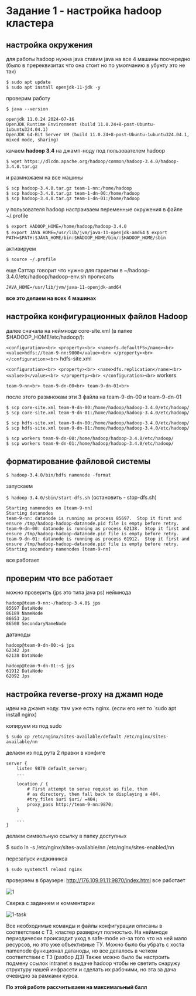 # Задание 1 - настройка hadoop кластера

## настройка окружения

для работы hadoop нужна java
ставим java на все 4 машины поочередно (было в пререквизитах что она стоит но по умолчанию в убунту это не так)

`$ sudo apt update`<br>
`$ sudo apt install openjdk-11-jdk -y`

проверим работу

`$ java --version`

`openjdk 11.0.24 2024-07-16`<br>
`OpenJDK Runtime Environment (build 11.0.24+8-post-Ubuntu-1ubuntu324.04.1)`<br>
`OpenJDK 64-Bit Server VM (build 11.0.24+8-post-Ubuntu-1ubuntu324.04.1, mixed mode, sharing)`<br>

качаем **hadoop 3.4** на джамп-ноду под пользователем hadoop

`$ wget https://dlcdn.apache.org/hadoop/common/hadoop-3.4.0/hadoop-3.4.0.tar.gz`

и размножаем на все машины

`$ scp hadoop-3.4.0.tar.gz team-1-nn:/home/hadoop`<br>
`$ scp hadoop-3.4.0.tar.gz team-1-dn-00:/home/hadoop`<br>
`$ scp hadoop-3.4.0.tar.gz team-1-dn-01:/home/hadoop`<br>

у пользователя hadoop настраиваем переменные окружения в файле ~/.profile

`$ export HADOOP_HOME=/home/hadoop/hadoop-3.4.0`<br>
`$ export JAVA_HOME=/usr/lib/jvm/java-11-openjdk-amd64`
`$ export PATH=$PATH:$JAVA_HOME/bin:$HADOOP_HOME/bin/:$HADOOP_HOME/sbin`

активируем

`$ source ~/.profile`

еще Саттар говорит что нужно для гарантии в ~/hadoop-3.4.0/etc/hadoop/hadoop-env.sh прописать

`JAVA_HOME=/usr/lib/jvm/java-11-openjdk-amd64`

**все это делаем на всех 4 машинах**

## настройка конфигурационных файлов Hadoop

далее сначала на неймноде
core-site.xml (в папке $HADOOP_HOME/etc/hadoop/):

`
<configuration><br>
  <property><br>
    <name>fs.defaultFS</name><br>
    <value>hdfs://team-9-nn:9000</value><br>
  </property><br>
</configuration><br>
`
hdfs-site.xml

`
<configuration><br>
  <property><br>
    <name>dfs.replication</name><br>
    <value>3</value><br>
  </property><br>
</configuration><br>
`
workers

`
team-9-nn<br>
team-9-dn-00<br>
team-9-dn-01<br>
`

после этого размножам эти 3 файла на team-9-dn-00 и team-9-dn-01

```
$ scp core-site.xml team-9-dn-00:/home/hadoop/hadoop-3.4.0/etc/hadoop/
$ scp core-site.xml team-9-dn-01:/home/hadoop/hadoop-3.4.0/etc/hadoop/

$ scp hdfs-site.xml team-9-dn-00:/home/hadoop/hadoop-3.4.0/etc/hadoop/
$ scp hdfs-site.xml team-9-dn-01:/home/hadoop/hadoop-3.4.0/etc/hadoop/

$ scp workers team-9-dn-00:/home/hadoop/hadoop-3.4.0/etc/hadoop/
$ scp workers team-9-dn-01:/home/hadoop/hadoop-3.4.0/etc/hadoop/
```

## форматирование файловой системы

`$ hadoop-3.4.0/bin/hdfs namenode -format`<br>

запускаем

`$ hadoop-3.4.0/sbin/start-dfs.sh`    (остановить - stop-dfs.sh)<br>

```
Starting namenodes on [team-9-nn]
Starting datanodes
team-9-nn: datanode is running as process 85697.  Stop it first and ensure /tmp/hadoop-hadoop-datanode.pid file is empty before retry.
team-9-dn-00: datanode is running as process 62138.  Stop it first and ensure /tmp/hadoop-hadoop-datanode.pid file is empty before retry.
team-9-dn-01: datanode is running as process 61912.  Stop it first and ensure /tmp/hadoop-hadoop-datanode.pid file is empty before retry.
Starting secondary namenodes [team-9-nn]
```

все работает

## проверим что все работает

можно проверить (jps это типа java ps) неймнода

```
hadoop@team-9-nn:~/hadoop-3.4.0$ jps
85697 DataNode
86189 NameNode
86653 Jps
86508 SecondaryNameNode
```

датаноды

```
hadoop@team-9-dn-00:~$ jps
62342 Jps
62138 DataNode
```
```
hadoop@team-9-dn-01:~$ jps
61912 DataNode
62092 Jps
```

## настройка reverse-proxy на джамп ноде

идем на джамп ноду. там уже есть nginx. (если его нет то `sudo apt install nginx)

копируем из под sudo 

`$ sudo cp /etc/nginx/sites-available/default /etc/nginx/sites-available/nn`

делаем из под рута 2 правки в конфиге

```
server {
	listen 9870 default_server;
    ...

	location / {
		# First attempt to serve request as file, then
		# as directory, then fall back to displaying a 404.
		#try_files $uri $uri/ =404;
		proxy_pass http://team-9-nn:9870;
	}

    ...
}
```

делаем символьную ссылку в папку доступных

$ sudo ln -s /etc/nginx/sites-available/nn /etc/nginx/sites-enabled/nn
 
перезапуск инджиникса

`$ sudo systemctl reload nginx`

проверяем в браузере: http://176.109.91.11:9870/index.html
все работает

![1](https://github.com/user-attachments/assets/6fa91b5f-881f-45cd-aff6-b12c36431eef)


Сверка с заданием и комментарии

![1-task](https://github.com/user-attachments/assets/c540f524-b15d-4661-bf64-554574c9ae12)

Все необходимые команды и файлы конфигурации описаны в соответствии с ТЗ, кластер развернут полностью.
На неймноде периодически происходит уход в safe-mode из-за того что на ней мало ресурсов, но это уже объективные ТУ.
Можно было бы убрать с хоста namenode функционал датаноды, но все делалось в четком соответствии с ТЗ (разбор ДЗ)
Также можно было бы настроить подмену ссылок intranet в выдаче hadoop чтобы не светить снаружу структуру нашей инфрасети и сделать 
их рабочими, но эта за дача очевидно за рамками курса. 

**По этой работе рассчитываем на максимальный балл**

